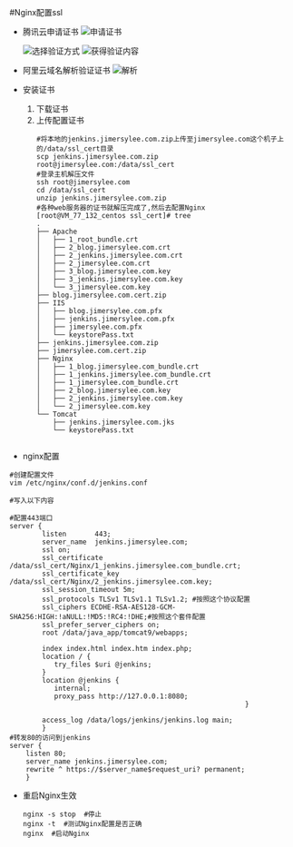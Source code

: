 <!--
author: Jimersy Lee
head: 
date: 2016-08-05
title: 为域名配置免费SSL证书
tags: NGINX,SSL
images: 
category: devops
status: publish
summary: 本文在CenOS主机上,使用腾讯云主机,以及阿里云域名服务,完成Nginx上指定的域名的ssl配置
-->


#Nginx配置ssl
- 腾讯云申请证书
    ![申请证书](http://jimersyleetest.qiniudn.com/%E7%94%B3%E8%AF%B7%E8%AF%81%E4%B9%A6.png)
    
    ![选择验证方式](http://jimersyleetest.qiniudn.com/%E9%AA%8C%E8%AF%81%E8%AF%81%E4%B9%A6.png)
    ![获得验证内容](http://jimersyleetest.qiniudn.com/%E6%B7%BB%E5%8A%A0%E8%AE%B0%E5%BD%95.png)
    
- 阿里云域名解析验证证书
    ![解析](http://jimersyleetest.qiniudn.com/%E8%A7%A3%E6%9E%90%E8%AE%BE%E7%BD%AE.png)
- 安装证书
    1. 下载证书
    2. 上传配置证书
        ```
        #将本地的jenkins.jimersylee.com.zip上传至jimersylee.com这个机子上的/data/ssl_cert目录
        scp jenkins.jimersylee.com.zip root@jimersylee.com:/data/ssl_cert
        #登录主机解压文件
        ssh root@jimersylee.com
        cd /data/ssl_cert
        unzip jenkins.jimersylee.com.zip
        #各种web服务器的证书就解压完成了,然后去配置Nginx
        [root@VM_77_132_centos ssl_cert]# tree
        .
        ├── Apache
        │   ├── 1_root_bundle.crt
        │   ├── 2_blog.jimersylee.com.crt
        │   ├── 2_jenkins.jimersylee.com.crt
        │   ├── 2_jimersylee.com.crt
        │   ├── 3_blog.jimersylee.com.key
        │   ├── 3_jenkins.jimersylee.com.key
        │   └── 3_jimersylee.com.key
        ├── blog.jimersylee.com.cert.zip
        ├── IIS
        │   ├── blog.jimersylee.com.pfx
        │   ├── jenkins.jimersylee.com.pfx
        │   ├── jimersylee.com.pfx
        │   └── keystorePass.txt
        ├── jenkins.jimersylee.com.zip
        ├── jimersylee.com.cert.zip
        ├── Nginx
        │   ├── 1_blog.jimersylee.com_bundle.crt
        │   ├── 1_jenkins.jimersylee.com_bundle.crt
        │   ├── 1_jimersylee.com_bundle.crt
        │   ├── 2_blog.jimersylee.com.key
        │   ├── 2_jenkins.jimersylee.com.key
        │   └── 2_jimersylee.com.key
        └── Tomcat
            ├── jenkins.jimersylee.com.jks
            └── keystorePass.txt
      
        ```
- nginx配置
```
#创建配置文件
vim /etc/nginx/conf.d/jenkins.conf

#写入以下内容

#配置443端口
server {
        listen       443;
        server_name  jenkins.jimersylee.com;
        ssl on;
        ssl_certificate /data/ssl_cert/Nginx/1_jenkins.jimersylee.com_bundle.crt;
        ssl_certificate_key /data/ssl_cert/Nginx/2_jenkins.jimersylee.com.key;
        ssl_session_timeout 5m;
        ssl_protocols TLSv1 TLSv1.1 TLSv1.2; #按照这个协议配置
        ssl_ciphers ECDHE-RSA-AES128-GCM-SHA256:HIGH:!aNULL:!MD5:!RC4:!DHE;#按照这个套件配置
        ssl_prefer_server_ciphers on;
        root /data/java_app/tomcat9/webapps;

        index index.html index.htm index.php;
        location / {
           try_files $uri @jenkins;
        }
        location @jenkins {
           internal;
           proxy_pass http://127.0.0.1:8080;
                                                          }

        access_log /data/logs/jenkins/jenkins.log main;
        }
#转发80的访问到jenkins
server {
    listen 80;
    server_name jenkins.jimersylee.com;
    rewrite ^ https://$server_name$request_uri? permanent;
    }

```
- 重启Nginx生效
    ```
    nginx -s stop  #停止
    nginx -t  #测试Nginx配置是否正确
    nginx  #启动Nginx
    ```
